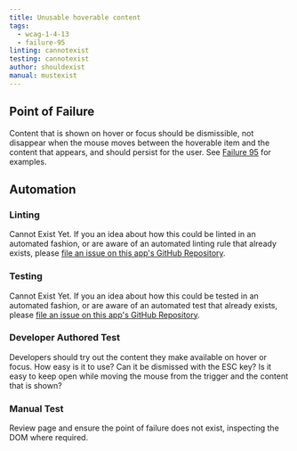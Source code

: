 ```yaml
---
title: Unusable hoverable content
tags: 
  - wcag-1-4-13
  - failure-95
linting: cannotexist
testing: cannotexist
author: shouldexist
manual: mustexist
---
```


## Point of Failure

Content that is shown on hover or focus should be dismissible, not disappear when the mouse moves between the hoverable item and the content that appears, and should persist for the user. See [Failure 95](https://www.w3.org/WAI/WCAG21/Techniques/failures/F95) for examples.

## Automation

### Linting

Cannot Exist Yet. If you an idea about how this could be linted in an automated fashion, or are aware of an automated linting rule that already exists, please [file an issue on this app's GitHub Repository](https://github.com/MelSumner/a11y-automation/issues).

### Testing

Cannot Exist Yet. If you an idea about how this could be tested in an automated fashion, or are aware of an automated test that already exists, please [file an issue on this app's GitHub Repository](https://github.com/MelSumner/a11y-automation/issues).

### Developer Authored Test

Developers should try out the content they make available on hover or focus. How easy is it to use? Can it be dismissed with the ESC key? Is it easy to keep open while moving the mouse from the trigger and the content that is shown?

### Manual Test

Review page and ensure the point of failure does not exist, inspecting the DOM where required.
